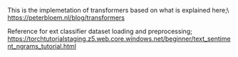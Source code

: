 This is the implemetation of transformers based on what is explained here;\\
https://peterbloem.nl/blog/transformers

Reference for ext classifier dataset loading and preprocessing; 
https://torchtutorialstaging.z5.web.core.windows.net/beginner/text_sentiment_ngrams_tutorial.html
